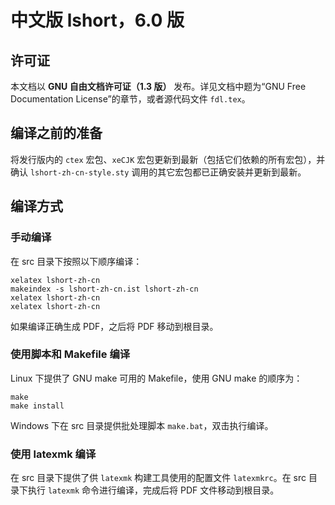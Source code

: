 # 中文版 lshort，6.0 版

## 许可证

本文档以 **GNU 自由文档许可证（1.3 版）** 发布。详见文档中题为“GNU Free Documentation License”的章节，或者源代码文件 `fdl.tex`。

## 编译之前的准备

将发行版内的 `ctex` 宏包、`xeCJK` 宏包更新到最新（包括它们依赖的所有宏包），并确认 `lshort-zh-cn-style.sty` 调用的其它宏包都已正确安装并更新到最新。

## 编译方式

### 手动编译

在 src 目录下按照以下顺序编译：
```
xelatex lshort-zh-cn
makeindex -s lshort-zh-cn.ist lshort-zh-cn
xelatex lshort-zh-cn
xelatex lshort-zh-cn
```

如果编译正确生成 PDF，之后将 PDF 移动到根目录。

### 使用脚本和 Makefile 编译

Linux 下提供了 GNU make 可用的 Makefile，使用 GNU make 的顺序为：
```
make
make install
```

Windows 下在 src 目录提供批处理脚本 `make.bat`，双击执行编译。

### 使用 latexmk 编译

在 src 目录下提供了供 `latexmk` 构建工具使用的配置文件 `latexmkrc`。在 src 目录下执行 `latexmk` 命令进行编译，完成后将 PDF 文件移动到根目录。